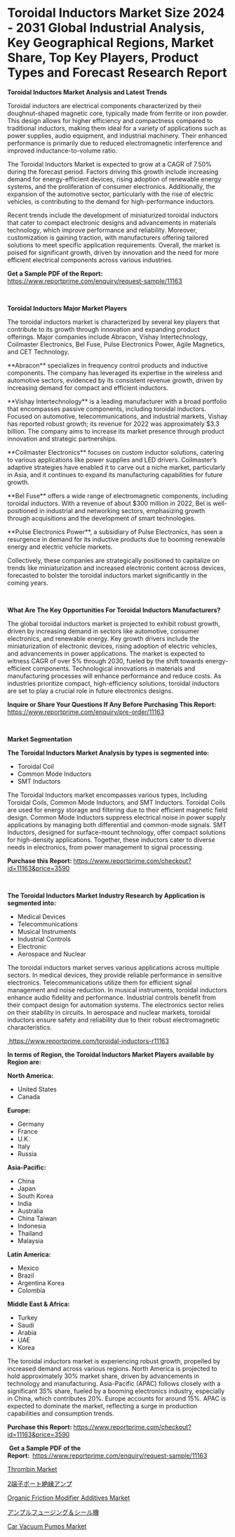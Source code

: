 <p><h1>Toroidal Inductors Market Size 2024 - 2031 Global Industrial Analysis, Key Geographical Regions, Market Share, Top Key Players, Product Types and Forecast Research Report</h1></p><p><strong>Toroidal Inductors Market Analysis and Latest Trends</strong></p>
<p><p>Toroidal inductors are electrical components characterized by their doughnut-shaped magnetic core, typically made from ferrite or iron powder. This design allows for higher efficiency and compactness compared to traditional inductors, making them ideal for a variety of applications such as power supplies, audio equipment, and industrial machinery. Their enhanced performance is primarily due to reduced electromagnetic interference and improved inductance-to-volume ratio.</p><p>The Toroidal Inductors Market is expected to grow at a CAGR of 7.50% during the forecast period. Factors driving this growth include increasing demand for energy-efficient devices, rising adoption of renewable energy systems, and the proliferation of consumer electronics. Additionally, the expansion of the automotive sector, particularly with the rise of electric vehicles, is contributing to the demand for high-performance inductors. </p><p>Recent trends include the development of miniaturized toroidal inductors that cater to compact electronic designs and advancements in materials technology, which improve performance and reliability. Moreover, customization is gaining traction, with manufacturers offering tailored solutions to meet specific application requirements. Overall, the market is poised for significant growth, driven by innovation and the need for more efficient electrical components across various industries.</p></p>
<p><strong>Get a Sample PDF of the Report:&nbsp;</strong> <a href="https://www.reportprime.com/enquiry/request-sample/11163">https://www.reportprime.com/enquiry/request-sample/11163</a></p>
<p>&nbsp;</p>
<p><strong>Toroidal Inductors Major Market Players</strong></p>
<p><p>The toroidal inductors market is characterized by several key players that contribute to its growth through innovation and expanding product offerings. Major companies include Abracon, Vishay Intertechnology, Coilmaster Electronics, Bel Fuse, Pulse Electronics Power, Agile Magnetics, and CET Technology.</p><p>**Abracon** specializes in frequency control products and inductive components. The company has leveraged its expertise in the wireless and automotive sectors, evidenced by its consistent revenue growth, driven by increasing demand for compact and efficient inductors.</p><p>**Vishay Intertechnology** is a leading manufacturer with a broad portfolio that encompasses passive components, including toroidal inductors. Focused on automotive, telecommunications, and industrial markets, Vishay has reported robust growth; its revenue for 2022 was approximately $3.3 billion. The company aims to increase its market presence through product innovation and strategic partnerships.</p><p>**Coilmaster Electronics** focuses on custom inductor solutions, catering to various applications like power supplies and LED drivers. Coilmaster’s adaptive strategies have enabled it to carve out a niche market, particularly in Asia, and it continues to expand its manufacturing capabilities for future growth.</p><p>**Bel Fuse** offers a wide range of electromagnetic components, including toroidal inductors. With a revenue of about $300 million in 2022, Bel is well-positioned in industrial and networking sectors, emphasizing growth through acquisitions and the development of smart technologies.</p><p>**Pulse Electronics Power**, a subsidiary of Pulse Electronics, has seen a resurgence in demand for its inductive products due to booming renewable energy and electric vehicle markets. </p><p>Collectively, these companies are strategically positioned to capitalize on trends like miniaturization and increased electronic content across devices, forecasted to bolster the toroidal inductors market significantly in the coming years.</p></p>
<p>&nbsp;</p>
<p><strong>What Are The Key Opportunities For Toroidal Inductors Manufacturers?</strong></p>
<p><p>The global toroidal inductors market is projected to exhibit robust growth, driven by increasing demand in sectors like automotive, consumer electronics, and renewable energy. Key growth drivers include the miniaturization of electronic devices, rising adoption of electric vehicles, and advancements in power applications. The market is expected to witness CAGR of over 5% through 2030, fueled by the shift towards energy-efficient components. Technological innovations in materials and manufacturing processes will enhance performance and reduce costs. As industries prioritize compact, high-efficiency solutions, toroidal inductors are set to play a crucial role in future electronics designs.</p></p>
<p><strong>Inquire or Share Your Questions If Any Before Purchasing This Report:</strong> <a href="https://www.reportprime.com/enquiry/pre-order/11163">https://www.reportprime.com/enquiry/pre-order/11163</a></p>
<p>&nbsp;</p>
<p><strong>Market Segmentation</strong></p>
<p><strong>The Toroidal Inductors Market Analysis by types is segmented into:</strong></p>
<p><ul><li>Toroidal Coil</li><li>Common Mode Inductors</li><li>SMT Inductors</li></ul></p>
<p><p>The Toroidal Inductors market encompasses various types, including Toroidal Coils, Common Mode Inductors, and SMT Inductors. Toroidal Coils are used for energy storage and filtering due to their efficient magnetic field design. Common Mode Inductors suppress electrical noise in power supply applications by managing both differential and common-mode signals. SMT Inductors, designed for surface-mount technology, offer compact solutions for high-density applications. Together, these inductors cater to diverse needs in electronics, from power management to signal processing.</p></p>
<p><strong>Purchase this Report:&nbsp;</strong><a href="https://www.reportprime.com/checkout?id=11163&price=3590">https://www.reportprime.com/checkout?id=11163&price=3590</a></p>
<p>&nbsp;</p>
<p><strong>The Toroidal Inductors Market Industry Research by Application is segmented into:</strong></p>
<p><ul><li>Medical Devices</li><li>Telecommunications</li><li>Musical Instruments</li><li>Industrial Controls</li><li>Electronic</li><li>Aerospace and Nuclear</li></ul></p>
<p><p>The toroidal inductors market serves various applications across multiple sectors. In medical devices, they provide reliable performance in sensitive electronics. Telecommunications utilize them for efficient signal management and noise reduction. In musical instruments, toroidal inductors enhance audio fidelity and performance. Industrial controls benefit from their compact design for automation systems. The electronics sector relies on their stability in circuits. In aerospace and nuclear markets, toroidal inductors ensure safety and reliability due to their robust electromagnetic characteristics.</p></p>
<p><a href="https://www.reportprime.com/toroidal-inductors-r11163">&nbsp;https://www.reportprime.com/toroidal-inductors-r11163</a></p>
<p><strong>In terms of Region, the Toroidal Inductors Market Players available by Region are:</strong></p>
<p>
    <p> <strong> North America: </strong>
        <ul>
            <li>United States</li>
            <li>Canada</li>
        </ul>
        </p> 
    <p> <strong> Europe: </strong>
        <ul>
            <li>Germany</li>
            <li>France</li>
            <li>U.K.</li>
            <li>Italy</li>
            <li>Russia</li>
        </ul>
        </p> 
    <p> <strong> Asia-Pacific: </strong>
        <ul>
            <li>China</li>
            <li>Japan</li>
            <li>South Korea</li>
            <li>India</li>
            <li>Australia</li>
            <li>China Taiwan</li>
            <li>Indonesia</li>
            <li>Thailand</li>
            <li>Malaysia</li>
        </ul>
        </p> 
    <p> <strong> Latin America: </strong>
        <ul>
            <li>Mexico</li>
            <li>Brazil</li>
            <li>Argentina Korea</li>
            <li>Colombia</li>
        </ul>
        </p> 
    <p> <strong> Middle East & Africa: </strong>
        <ul>
            <li>Turkey</li>
            <li>Saudi</li>
            <li>Arabia</li>
            <li>UAE</li>
            <li>Korea</li>
        </ul>
    </p>
    </p>
<p><p>The toroidal inductors market is experiencing robust growth, propelled by increased demand across various regions. North America is projected to hold approximately 30% market share, driven by advancements in technology and manufacturing. Asia-Pacific (APAC) follows closely with a significant 35% share, fueled by a booming electronics industry, especially in China, which contributes 20%. Europe accounts for around 15%. APAC is expected to dominate the market, reflecting a surge in production capabilities and consumption trends.</p></p>
<p><strong>Purchase this Report: </strong><a href="https://www.reportprime.com/checkout?id=11163&price=3590">https://www.reportprime.com/checkout?id=11163&price=3590</a></p>
<p>&nbsp;<strong>Get a Sample PDF of the Report:&nbsp;&nbsp;</strong><a href="https://www.reportprime.com/enquiry/request-sample/11163">https://www.reportprime.com/enquiry/request-sample/11163</a></p>
<p><strong></strong></p>
<p><p><a href="https://www.linkedin.com/pulse/global-thrombin-market-product-type-application-region-apaye?trackingId=9ZPfxjuvRSeW%2FyWoXKyeeA%3D%3D">Thrombin Market</a></p><p><a href="https://medium.com/@americahilario/two-terminal-port-isolation-amplifier-74ec74663148">2端子ポート絶縁アンプ</a></p><p><a href="https://medium.com/@jillianwyattgb94/the-organic-friction-modifier-additives-market-industry-provides-a-comprehensive-and-current-fa946e210a8d">Organic Friction Modifier Additives Market</a></p><p><a href="https://medium.com/@americahilario/ampoule-fusing-and-sealing-machine-market-%E3%81%AF-%E3%82%B3%E3%82%B9%E3%83%88%E7%AE%A1%E7%90%86%E3%81%A8%E5%8A%B9%E7%8E%87%E5%90%91%E4%B8%8A%E3%82%92%E5%84%AA%E5%85%88%E3%81%97%E3%81%BE%E3%81%99-%E3%81%95%E3%82%89%E3%81%AB-%E5%A0%B1%E5%91%8A%E6%9B%B8%E3%81%AF%E5%B8%82%E5%A0%B4%E3%81%AE%E9%9C%80%E8%A6%81%E9%9D%A2%E3%81%A8%E4%BE%9B%E7%B5%A6%E9%9D%A2%E3%81%AE%E4%B8%A1%E6%96%B9%E3%82%92%E3%82%AB%E3%83%90%E3%83%BC%E3%81%97%E3%81%A6%E3%81%84%E3%81%BE%E3%81%99-b8a3a9391da7">アンプルフュージング＆シール機</a></p><p><a href="https://issuu.com/reportprime-2/docs/car-vacuum-pumps-market-size-2030.p_a8d2a6499b0070">Car Vacuum Pumps Market</a></p></p>